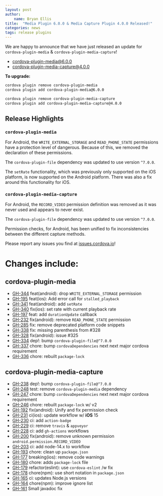 ```yaml
---
layout: post
author:
    name: Bryan Ellis
title:  "Media Plugin 6.0.0 & Media Capture Plugin 4.0.0 Released!"
categories: news
tags: release plugins
---
```


We are happy to announce that we have just released an update for `cordova-plugin-media` & `cordova-plugin-media-capture`!

* [cordova-plugin-media@6.0.0](https://www.npmjs.com/package/cordova-plugin-media)
* [cordova-plugin-media-capture@4.0.0](https://www.npmjs.com/package/cordova-plugin-media-capture)

**To upgrade:**

```bash
cordova plugin remove cordova-plugin-media
cordova plugin add cordova-plugin-media@6.0.0

cordova plugin remove cordova-plugin-media-capture
cordova plugin add cordova-plugin-media-capture@4.0.0
```

## Release Highlights

### `cordova-plugin-media`

For Android, the `WRITE_EXTERNAL_STORAGE` and `READ_PHONE_STATE` permissions have a protection level of dangerous. Because of this, we removed the declaration of these permissions.

The `cordova-plugin-file` dependency was updated to use version `^7.0.0`.

The `setRate` functionality, which was previously only supported on the iOS platform, is now supported on the Android platform. There was also a fix around this functionality for iOS.

### `cordova-plugin-media-capture`

For Android, the `RECORD_VIDEO` permission definition was removed as it was never used and appears to never exist.

The `cordova-plugin-file` dependency was updated to use version `^7.0.0`.

Permission checks, for Android, has been unified to fix inconsistencies between the different capture methods. 

Please report any issues you find at [issues.cordova.io](http://issues.cordova.io/)!

<!--more-->
# Changes include:

## cordova-plugin-media

* [GH-344](https://github.com/apache/cordova-plugin-media/pull/344) feat(android): drop `WRITE_EXTERNAL_STORAGE` permission
* [GH-195](https://github.com/apache/cordova-plugin-media/pull/195) feat(ios): Add error call for `stalled_playback`
* [GH-341](https://github.com/apache/cordova-plugin-media/pull/341) feat(android): add `setRate`
* [GH-340](https://github.com/apache/cordova-plugin-media/pull/340) fix(ios): set rate with current playback rate
* [GH-197](https://github.com/apache/cordova-plugin-media/pull/197) feat: add `durationUpdate` callback
* [GH-232](https://github.com/apache/cordova-plugin-media/pull/232) fix(android): remove `READ_PHONE_STATE` permission
* [GH-285](https://github.com/apache/cordova-plugin-media/pull/285) fix: remove deprecated platform code snippets
* [GH-338](https://github.com/apache/cordova-plugin-media/pull/338) fix: missing parenthesis from #328
* [GH-328](https://github.com/apache/cordova-plugin-media/pull/328) fix(android): issue #325
* [GH-334](https://github.com/apache/cordova-plugin-media/pull/334) dep!: bump `cordova-plugin-file@^7.0.0`
* [GH-337](https://github.com/apache/cordova-plugin-media/pull/337) chore: bump `cordovaDependencies` next next major cordova requirement
* [GH-336](https://github.com/apache/cordova-plugin-media/pull/336) chore: rebuilt `package-lock`

## cordova-plugin-media-capture

* [GH-238](https://github.com/apache/cordova-plugin-media-capture/pull/238) dep!: bump `cordova-plugin-file@^7.0.0`
* [GH-248](https://github.com/apache/cordova-plugin-media-capture/pull/248) test: remove `cordova-plugin-media` dependency
* [GH-247](https://github.com/apache/cordova-plugin-media-capture/pull/247) chore: bump `cordovaDependencies` next next major cordova requirement
* [GH-246](https://github.com/apache/cordova-plugin-media-capture/pull/246) chore: rebuilt `package-lock` w/ v2
* [GH-192](https://github.com/apache/cordova-plugin-media-capture/pull/192) fix(android): Unify and fix permission check
* [GH-231](https://github.com/apache/cordova-plugin-media-capture/pull/231) ci(ios): update workflow w/ **iOS** 15
* [GH-230](https://github.com/apache/cordova-plugin-media-capture/pull/230) ci: add `action-badge`
* [GH-229](https://github.com/apache/cordova-plugin-media-capture/pull/229) ci: remove `travis` & `appveyor`
* [GH-228](https://github.com/apache/cordova-plugin-media-capture/pull/228) ci: add `gh-actions` workflows
* [GH-200](https://github.com/apache/cordova-plugin-media-capture/pull/200) fix(android): remove unknown permission `android.permission.RECORD_VIDEO`
* [GH-203](https://github.com/apache/cordova-plugin-media-capture/pull/203) ci: add node-14.x to workflow
* [GH-193](https://github.com/apache/cordova-plugin-media-capture/pull/193) chore: clean up `package.json`
* [GH-177](https://github.com/apache/cordova-plugin-media-capture/pull/177) breaking(ios): remove code warnings
* [GH-180](https://github.com/apache/cordova-plugin-media-capture/pull/180) chore: adds `package-lock` file
* [GH-179](https://github.com/apache/cordova-plugin-media-capture/pull/179) refactor(eslint): use `cordova-eslint` /w fix
* [GH-178](https://github.com/apache/cordova-plugin-media-capture/pull/178) chore(npm): use short notation in `package.json`
* [GH-165](https://github.com/apache/cordova-plugin-media-capture/pull/165) ci: updates Node.js versions
* [GH-164](https://github.com/apache/cordova-plugin-media-capture/pull/164) chore(npm): improve ignore list
* [GH-161](https://github.com/apache/cordova-plugin-media-capture/pull/161) Small javadoc fix
